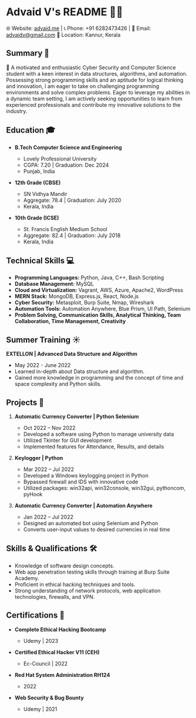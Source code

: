 # Advaid V's README 👨‍💻

🌐 Website: [advaid.me](http://advaid.me) | 📞 Phone: +91 6282473426 | 📧 Email: advaidv@gmail.com
📍 Location: Kannur, Kerala

## Summary 📜

🚀 A motivated and enthusiastic Cyber Security and Computer Science student with a keen interest in data structures, algorithms, and automation. Possessing strong programming skills and an aptitude for logical thinking and innovation, I am eager to take on challenging programming environments and solve complex problems. Eager to leverage my abilities in a dynamic team setting, I am actively seeking opportunities to learn from experienced professionals and contribute my innovative solutions to the industry.

## Education 🎓

- **B.Tech Computer Science and Engineering**
  - Lovely Professional University
  - CGPA: 7.20 | Graduation: Dec 2024
  - Punjab, India

- **12th Grade (CBSE)**
  - SN Vidhya Mandir
  - Aggregate: 78.4 | Graduation: July 2020
  - Kerala, India

- **10th Grade (ICSE)**
  - St. Francis English Medium School
  - Aggregate: 82.4 | Graduation: July 2018
  - Kerala, India

## Technical Skills 💻

- **Programming Languages:** Python, Java, C++, Bash Scripting
- **Database Management:** MySQL
- **Cloud and Virtualization:** Vagrant, AWS, Azure, Apache2, WordPress
- **MERN Stack:** MongoDB, Express.js, React, Node.js
- **Cyber Security:** Metasploit, Burp Suite, Nmap, Wireshark
- **Automation Tools:** Automation Anywhere, Blue Prism, UI Path, Selenium
- **Problem Solving, Communication Skills, Analytical Thinking, Team Collaboration, Time Management, Creativity**

## Summer Training ☀️

**EXTELLON | Advanced Data Structure and Algorithm**
- May 2022 - June 2022
- Learned in-depth about Data structure and algorithm.
- Gained more knowledge in programming and the concept of time and space complexity and Python skills.

## Projects 🚀

1. **Automatic Currency Converter | Python Selenium**
   - Oct 2022 – Nov 2022
   - Developed a software using Python to manage university data
   - Utilized Tkinter for GUI development
   - Implemented features for Attendance, Results, and details

2. **Keylogger | Python**
   - Mar 2022 – Jul 2022
   - Developed a Windows keylogging project in Python
   - Bypassed firewall and IDS with innovative code
   - Utilized packages: win32api, win32console, win32gui, pythoncom, pyHook

3. **Automatic Currency Converter | Automation Anywhere**
   - Jan 2022 – Jul 2022
   - Designed an automated bot using Selenium and Python
   - Converts user-input values to desired currencies in real time

## Skills & Qualifications 🛠️

- Knowledge of software design concepts.
- Web app penetration testing skills through training at Burp Suite Academy.
- Proficient in ethical hacking techniques and tools.
- Strong understanding of network protocols, web application technologies, firewalls, and VPN.

## Certifications 📜

- **Complete Ethical Hacking Bootcamp**
  - Udemy | 2023

- **Certified Ethical Hacker V11 (CEH)**
  - Ec-Council | 2022

- **Red Hat System Administration RH124**
  - 2022

- **Web Security & Bug Bounty**
  - Udemy | 2021


